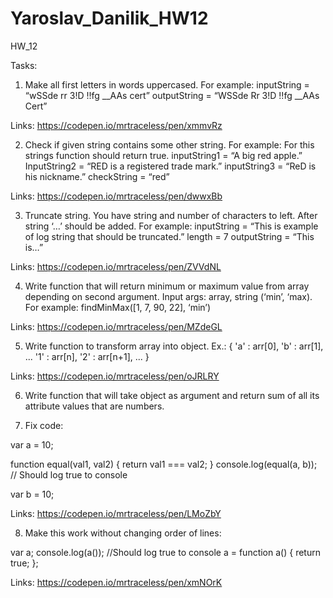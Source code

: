 # Yaroslav_Danilik_HW12
HW_12

Tasks: 
1. Make all first letters in words uppercased. 
For example: 	inputString = “wSSde rr 3!D !!fg __AAs cert”
outputString = “WSSde Rr 3!D !!fg __AAs Cert”

Links: https://codepen.io/mrtraceless/pen/xmmvRz

2. Check if given string contains some other string. 
For example: 	For this strings function should return true.
inputString1 = “A big red apple.”
InputString2 = “RED is a registered trade mark.”
inputString3 = “ReD is his nickname.”
checkString = “red”

Links: https://codepen.io/mrtraceless/pen/dwwxBb

3. Truncate string. You have string and number of characters to left. After string ‘…’ should be added. 
For example: 	inputString = “This is example of log string that should be truncated.”
		length = 7
		outputString = “This is…”

Links: https://codepen.io/mrtraceless/pen/ZVVdNL

4. Write function that will return minimum or maximum value from array depending on second argument. Input args: array, string (‘min’, ‘max). For example: findMinMax([1, 7, 90, 22], ‘min’)

Links: https://codepen.io/mrtraceless/pen/MZdeGL

5. Write function to transform array into object. Ex.:
{
    'a' : arr[0],
    'b' : arr[1],
    ...
    '1' : arr[n],
    '2' : arr[n+1],
    ...
} 

Links: https://codepen.io/mrtraceless/pen/oJRLRY

6. Write function that will take object as argument and return sum of all its attribute values that are numbers.

7. Fix code:

var a = 10;

function equal(val1, val2) {
	return val1 === val2;
}
console.log(equal(a, b));  // Should log true to console

var b = 10;

Links:  https://codepen.io/mrtraceless/pen/LMoZbY

8. Make this work without changing order of lines:

var a;
console.log(a()); //Should log true to console
a = function a() {
  return true;
};

Links: https://codepen.io/mrtraceless/pen/xmNOrK

